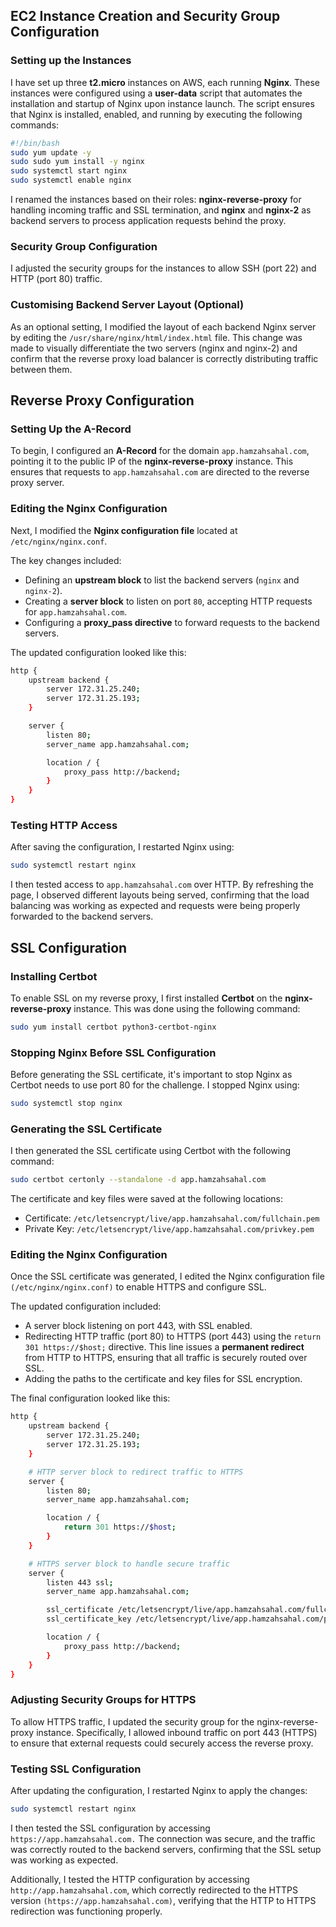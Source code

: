 ## EC2 Instance Creation and Security Group Configuration

### Setting up the Instances

I have set up three **t2.micro** instances on AWS, each running **Nginx**. These instances were configured using a **user-data** script that automates the installation and startup of Nginx upon instance launch. The script ensures that Nginx is installed, enabled, and running by executing the following commands:  

```bash
#!/bin/bash
sudo yum update -y
sudo sudo yum install -y nginx
sudo systemctl start nginx
sudo systemctl enable nginx
```

I renamed the instances based on their roles: **nginx-reverse-proxy** for handling incoming traffic and SSL termination, and **nginx** and **nginx-2** as backend servers to process application requests behind the proxy.

### Security Group Configuration

I adjusted the security groups for the instances to allow SSH (port 22) and HTTP (port 80) traffic.

### Customising Backend Server Layout (Optional)

As an optional setting, I modified the layout of each backend Nginx server by editing the `/usr/share/nginx/html/index.html` file. This change was made to visually differentiate the two servers (nginx and nginx-2) and confirm that the reverse proxy load balancer is correctly distributing traffic between them.

## Reverse Proxy Configuration  

### Setting Up the A-Record  
To begin, I configured an **A-Record** for the domain `app.hamzahsahal.com`, pointing it to the public IP of the **nginx-reverse-proxy** instance. This ensures that requests to `app.hamzahsahal.com` are directed to the reverse proxy server.  

### Editing the Nginx Configuration  
Next, I modified the **Nginx configuration file** located at `/etc/nginx/nginx.conf`.


The key changes included:  

- Defining an **upstream block** to list the backend servers (`nginx` and `nginx-2`).  
- Creating a **server block** to listen on port `80`, accepting HTTP requests for `app.hamzahsahal.com`.  
- Configuring a **proxy_pass directive** to forward requests to the backend servers.  

The updated configuration looked like this:  

```bash
http {
    upstream backend {
        server 172.31.25.240;
        server 172.31.25.193;
    }

    server {
        listen 80;
        server_name app.hamzahsahal.com;

        location / {
            proxy_pass http://backend;
        }
    }
}
```


### Testing HTTP Access

After saving the configuration, I restarted Nginx using:

```bash
sudo systemctl restart nginx
```

I then tested access to `app.hamzahsahal.com` over HTTP. By refreshing the page, I observed different layouts being served, confirming that the load balancing was working as expected and requests were being properly forwarded to the backend servers.

## SSL Configuration

### Installing Certbot  

To enable SSL on my reverse proxy, I first installed **Certbot** on the **nginx-reverse-proxy** instance. This was done using the following command:  

```bash
sudo yum install certbot python3-certbot-nginx
```

### Stopping Nginx Before SSL Configuration

Before generating the SSL certificate, it's important to stop Nginx as Certbot needs to use port 80 for the challenge. I stopped Nginx using:

```bash
sudo systemctl stop nginx
```

### Generating the SSL Certificate

I then generated the SSL certificate using Certbot with the following command:

```bash
sudo certbot certonly --standalone -d app.hamzahsahal.com
```
The certificate and key files were saved at the following locations:

- Certificate: `/etc/letsencrypt/live/app.hamzahsahal.com/fullchain.pem`
- Private Key: `/etc/letsencrypt/live/app.hamzahsahal.com/privkey.pem`

### Editing the Nginx Configuration

Once the SSL certificate was generated, I edited the Nginx configuration file `(/etc/nginx/nginx.conf)` to enable HTTPS and configure SSL.

The updated configuration included:

- A server block listening on port 443, with SSL enabled.
- Redirecting HTTP traffic (port 80) to HTTPS (port 443) using the `return 301 https://$host;` directive. This line issues a **permanent redirect** from HTTP to HTTPS, ensuring that all traffic is securely routed over SSL.
- Adding the paths to the certificate and key files for SSL encryption.

The final configuration looked like this:

```bash
http {
    upstream backend {
        server 172.31.25.240;
        server 172.31.25.193;
    }

    # HTTP server block to redirect traffic to HTTPS
    server {
        listen 80;
        server_name app.hamzahsahal.com;

        location / {
            return 301 https://$host;
        }
    }

    # HTTPS server block to handle secure traffic
    server {
        listen 443 ssl;
        server_name app.hamzahsahal.com;

        ssl_certificate /etc/letsencrypt/live/app.hamzahsahal.com/fullchain.pem;
        ssl_certificate_key /etc/letsencrypt/live/app.hamzahsahal.com/privkey.pem;

        location / {
            proxy_pass http://backend;
        }
    }
}
```

### Adjusting Security Groups for HTTPS

To allow HTTPS traffic, I updated the security group for the nginx-reverse-proxy instance. Specifically, I allowed inbound traffic on port 443 (HTTPS) to ensure that external requests could securely access the reverse proxy.

### Testing SSL Configuration

After updating the configuration, I restarted Nginx to apply the changes:

```bash
sudo systemctl restart nginx
```

I then tested the SSL configuration by accessing `https://app.hamzahsahal.com.` The connection was secure, and the traffic was correctly routed to the backend servers, confirming that the SSL setup was working as expected.

Additionally, I tested the HTTP configuration by accessing `http://app.hamzahsahal.com`, which correctly redirected to the HTTPS version `(https://app.hamzahsahal.com)`, verifying that the HTTP to HTTPS redirection was functioning properly.


